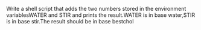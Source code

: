 Write a shell script that adds the two numbers stored in the environment variablesWATER and STIR and prints the result.WATER is in base water,STIR is in base stir.The result should be in base bestchol
